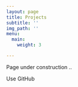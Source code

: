 ```yaml
---
layout: page
title: Projects
subtitle: ''
img_path: ''
menu:
  main:
    weight: 3

---
```

Page under construction ..

Use GitHub